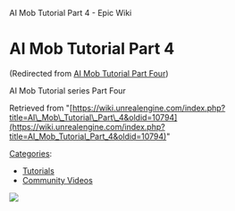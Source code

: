 AI Mob Tutorial Part 4 - Epic Wiki                     

AI Mob Tutorial Part 4
======================

(Redirected from [AI Mob Tutorial Part Four](/index.php?title=AI_Mob_Tutorial_Part_Four&redirect=no "AI Mob Tutorial Part Four"))

AI Mob Tutorial series Part Four

Retrieved from "[https://wiki.unrealengine.com/index.php?title=AI\_Mob\_Tutorial\_Part\_4&oldid=10794](https://wiki.unrealengine.com/index.php?title=AI_Mob_Tutorial_Part_4&oldid=10794)"

[Categories](/Special:Categories "Special:Categories"):

*   [Tutorials](/Category:Tutorials "Category:Tutorials")
*   [Community Videos](/Category:Community_Videos "Category:Community Videos")

  ![](https://tracking.unrealengine.com/track.png)